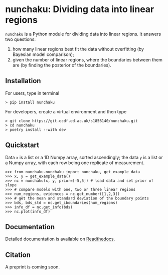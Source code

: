 # nunchaku: Dividing data into linear regions

`nunchaku` is a Python module for dividing data into linear regions.
It answers two questions:
1. how many linear regions best fit the data without overfitting (by Bayesian model comparison);
2. given the number of linear regions, where the boundaries between them are (by finding the posterior of the boundaries).

## Installation
For users, type in terminal
```
> pip install nunchaku
```

For developers, create a virtual environment and then type 
```
> git clone https://git.ecdf.ed.ac.uk/s1856140/nunchaku.git
> cd nunchaku 
> poetry install --with dev 
```

## Quickstart
Data `x` is a list or a 1D Numpy array, sorted ascendingly; the data `y` is a list or a Numpy array, with each row being one replicate of measurement.
```
>>> from nunchaku.nunchaku import nunchaku, get_example_data
>>> x, y = get_example_data()
>>> nc = nunchaku(x, y, prior=[-5,5]) # load data and set prior of slope
>>> # compare models with one, two or three linear regions
>>> num_regions, evidences = nc.get_number([1,2,3])
>>> # get the mean and standard deviation of the boundary points
>>> bds, bds_std = nc.get_iboundaries(num_regions)
>>> info_df = nc.get_info(bds)
>>> nc.plot(info_df)
```

## Documentation
Detailed documentation is available on [Readthedocs](https://nunchaku.readthedocs.io/en/latest/).

## Citation
A preprint is coming soon.
